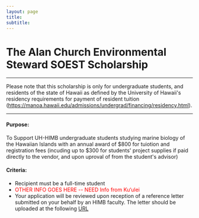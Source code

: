 ```yaml
---
layout: page
title: 
subtitle: 
---
```


# The Alan Church Environmental Steward SOEST Scholarship

-----------------------------------------------------------------------------
Please note that this scholarship is only for undergraduate students,
and residents of the state of Hawaii as defined by the University of
Hawaii's residency requirements for payment of resident tuition (https://manoa.hawaii.edu/admissions/undergrad/financing/residency.html). 

-----------------------------------------------------------------------------

#### Purpose:  

To Support UH-HIMB undergraduate students studying marine biology of the Hawaiian Islands with an annual award  of $800 for tuiotion and registration fees (incuding up to $300 for students' project supplies if paid directly to the vendor, and upon uproval of from the student's advisor)

#### Criteria:

* Recipient must be a full-time student
* <font color='red'>OTHER INFO GOES HERE -- NEED Info from Ku‘ulei</font>
* Your application will be reviewed upon reception of a reference letter submitted on your behalf by an HIMB faculty. The letter should be uploaded at the following [URL](alan_church_form_upload.html)

<div class="cognito">
<script src="https://services.cognitoforms.com/s/lsYMFXl4X06ptGHB72ODFA"></script>
<script>Cognito.load("forms", { id: "3" });</script>
</div>

